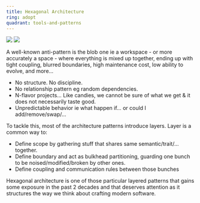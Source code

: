 ```yaml
---
title: Hexagonal Architecture
ring: adopt
quadrant: tools-and-patterns
---
```


[![](https://img.shields.io/badge/blog%20series-0c7cba?logo=gitbook&logoColor=000&style=flat)](https://archicionado.com/p/hexagonal-architecture/)
[![](https://img.shields.io/badge/romain%20vasseur-834187?logo=ubuntu&logoColor=000&style=flat)](https://github.com/RVR06)

A well-known anti-pattern is the blob one ie a workspace - or more accurately a space - where everything is mixed up together, ending up with tight coupling, blurred boundaries, high maintenance cost, low ability to evolve, and more…

- No structure. No discipline.
- No relationship pattern eg random dependencies.
- N-flavor projects… Like candies, we cannot be sure of what we get & it does not necessarily taste good.
- Unpredictable behavior ie what happen if… or could I add/remove/swap/…

To tackle this, most of the architecture patterns introduce layers.
Layer is a common way to:
- Define scope by gathering stuff that shares same semantic/trait/… together.
- Define boundary and act as bulkhead partitioning, guarding one bunch to be noised/modified/broken by other ones.
- Define coupling and communication rules between those bunches  

Hexagonal architecture is one of those particular layered patterns that gains some exposure in the past 2 decades and that deserves attention as it structures the way we think about crafting modern software.